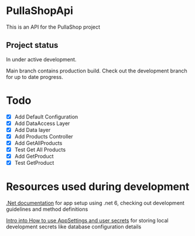 # PullaShopApi
This is an API for the PullaShop project

## Project status
In under active development.

Main branch contains production build. Check out the development branch for up to date progress.

# Todo
- [x] Add Default Configuration
- [x] Add DataAccess Layer
- [x] Add Data layer
- [x] Add Products Controller
- [x] Add GetAllProducts
- [x] Test Get All Products
- [x] Add GetProduct
- [x] Test GetProduct

# Resources used during development
[.Net documentation](https://docs.microsoft.com/fi-fi/dotnet/) for app setup using .net 6, checking out development guidelines and method definitions

[Intro into How to use AppSettings and user secrets](https://www.youtube.com/watch?v=_2_qksdQKCE) for storing local development secrets like database configuration details


